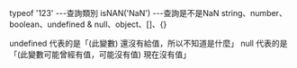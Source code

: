 typeof '123'    ---查詢類別
isNAN('NaN')    ---查詢是不是NaN
string、number、boolean、undefined & null、object、[]、{}



undefined 代表的是「(此變數) 還沒有給值，所以不知道是什麼」
null 代表的是「(此變數可能曾經有值，可能沒有值) 現在沒有值」